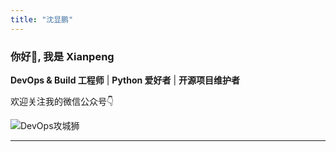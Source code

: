 ```yaml
---
title: "沈显鹏"
---
```


### 你好👋, 我是 Xianpeng

**DevOps & Build 工程师** | **Python 爱好者** | **开源项目维护者**

欢迎关注我的微信公众号👇

![DevOps攻城狮](/img/qrcode.jpg)

---
